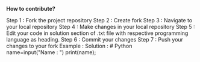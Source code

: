 **How to contribute?**

Step 1 : Fork the project repository
Step 2 : Create fork
Step 3 : Navigate to your local repository
Step 4 : Make changes in your local repository
Step 5 : Edit your code in solution section of .txt file with respective programming language as heading. 
Step 6 : Commit your changes
Step 7 : Push your changes to your fork
Example : Solution :
          # Python  
          name=input("Name : ")
          print(name);  
